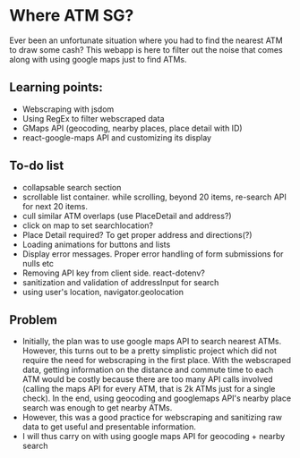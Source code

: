 # Where ATM SG?

Ever been an unfortunate situation where you had to find the nearest ATM to draw some cash? This webapp is here to filter out the noise that comes along with using google maps just to find ATMs.

## Learning points:

- Webscraping with jsdom
- Using RegEx to filter webscraped data
- GMaps API (geocoding, nearby places, place detail with ID)
- react-google-maps API and customizing its display

## To-do list

- collapsable search section
- scrollable list container. while scrolling, beyond 20 items, re-search API for next 20 items.
- cull similar ATM overlaps (use PlaceDetail and address?)
- click on map to set searchlocation?
- Place Detail required? To get proper address and directions(?)
- Loading animations for buttons and lists
- Display error messages. Proper error handling of form submissions for nulls etc
- Removing API key from client side. react-dotenv?
- sanitization and validation of addressInput for search
- using user's location, navigator.geolocation

## Problem

- Initially, the plan was to use google maps API to search nearest ATMs. However, this turns out to be a pretty simplistic project which did not require the need for webscraping in the first place. With the webscraped data, getting information on the distance and commute time to each ATM would be costly because there are too many API calls involved (calling the maps API for every ATM, that is 2k ATMs just for a single check). In the end, using geocoding and googlemaps API's nearby place search was enough to get nearby ATMs.
- However, this was a good practice for webscraping and sanitizing raw data to get useful and presentable information.
- I will thus carry on with using google maps API for geocoding + nearby search

